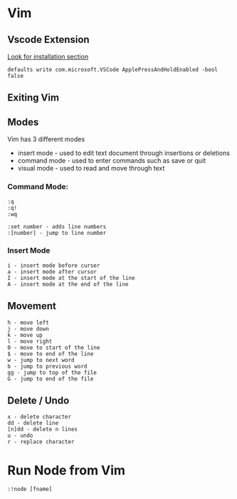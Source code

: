 # Vim

## Vscode Extension

[Look for installation section](https://github.com/VSCodeVim/Vim)

```
defaults write com.microsoft.VSCode ApplePressAndHoldEnabled -bool false
```

## Exiting Vim

## Modes

Vim has 3 different modes

- insert mode - used to edit text document through insertions or deletions
- command mode - used to enter commands such as save or quit
- visual mode - used to read and move through text

### Command Mode:

```
:q
:q!
:wq

:set number - adds line numbers
:[number] - jump to line number
```

### Insert Mode

```
i - insert mode before curser
a - insert mode after cursor
I - insert mode at the start of the line
A - insert mode at the end of the line
```

## Movement

```
h - move left
j - move down
k - move up
l - move right
0 - move to start of the line
$ - move to end of the line
w - jump to next word
b - jump to previous word
gg - jump to top of the file
G - jump to end of the file
```

## Delete / Undo

```
x - delete character
dd - delete line
[n]dd - delete n lines
u - undo
r - replace character
```

# Run Node from Vim

```
:!node [fname]
```
